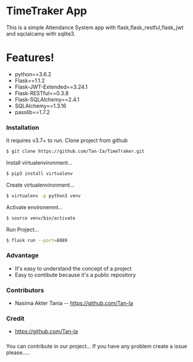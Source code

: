 # TimeTraker App  


This is a simple Attendance System app with flask,flask_restful,flask_jwt and sqclalcamy with sqlite3. 
#  Features!
  - python==3.6.2 
  - Flask==1.1.2
  - Flask-JWT-Extended==3.24.1
  - Flask-RESTful==0.3.8
  - Flask-SQLAlchemy==2.4.1
  - SQLAlchemy==1.3.16
  - passlib==1.7.2

### Installation

It requires  v3.7+ to run.
Clone project from github
```sh
$ git clone https://github.com/Tan-Ia/TimeTraker.git
```
Install virtualenvironment...
```sh
$ pip3 install virtualenv
```
Create virtualenvironment...
```sh
$ virtualenv -p python3 venv
```
Activate environemnt...
```sh
$ source venv/bin/activate
```
Run Project...
```sh
$ flask run --port=8889
```

### Advantage
  - It's easy to understand the concept of a project
  - Easy to contibute because it's a public repository
  

### Contributors
  - Nasima Akter Tania -- https://github.com/Tan-Ia
  

### Credit
  - https://github.com/Tan-Ia
 
  

###
You can contribute in our project...
If you have any problem create a issue please.....


